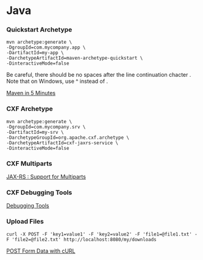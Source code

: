 
# Java

### Quickstart Archetype

    mvn archetype:generate \
    -DgroupId=com.mycompany.app \
    -DartifactId=my-app \
    -DarchetypeArtifactId=maven-archetype-quickstart \ 
    -DinteractiveMode=false

Be careful, there should be no spaces after the line continuation chacter \.
Note that on Windows, use ^ instead of \.

[Maven in 5 Minutes](https://maven.apache.org/guides/getting-started/maven-in-five-minutes.html)

### CXF Archetype

    mvn archetype:generate \
    -DgroupId=com.mycompany.srv \
    -DartifactId=my-srv \
    -DarchetypeGroupId=org.apache.cxf.archetype \
    -DarchetypeArtifactId=cxf-jaxrs-service \ 
    -DinteractiveMode=false

### CXF Multiparts

[JAX-RS : Support for Multiparts ](http://cxf.apache.org/docs/jax-rs-multiparts.html)

### CXF Debugging Tools

[Debugging Tools](http://cxf.apache.org/docs/debugging-and-logging.html)

### Upload Files

    curl -X POST -F 'key1=value1' -F 'key2=value2' -F 'file1=@file1.txt' -F 'file2=@file2.txt' http://localhost:8080/my/downloads

[POST Form Data with cURL](https://davidwalsh.name/curl-post-file)